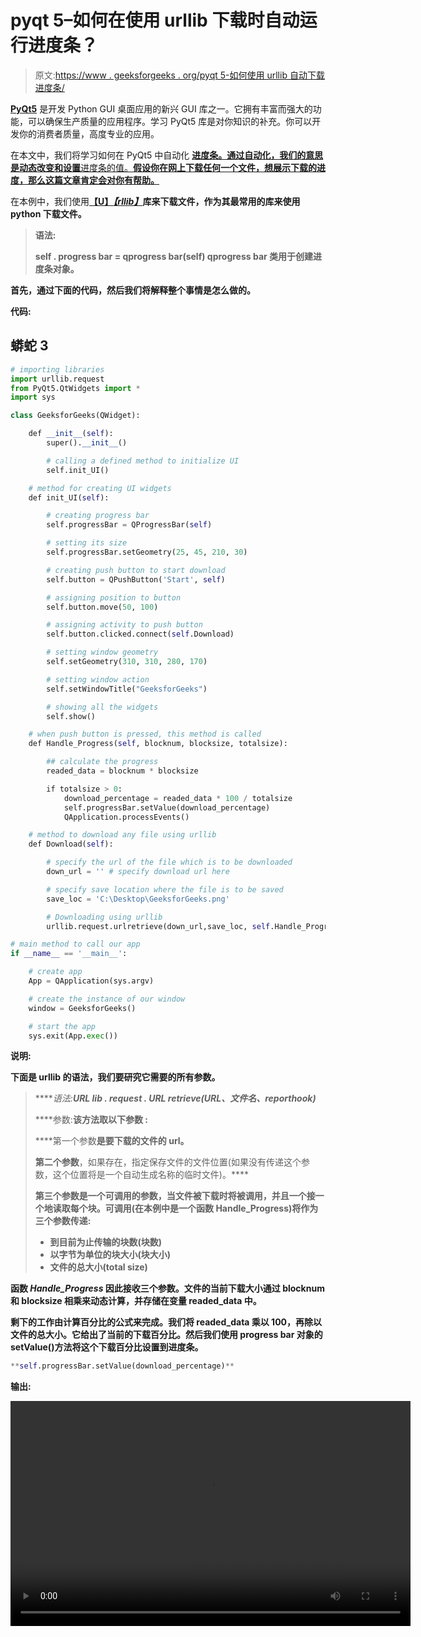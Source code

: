 # pyqt 5–如何在使用 urllib 下载时自动运行进度条？

> 原文:[https://www . geeksforgeeks . org/pyqt 5-如何使用 urllib 自动下载进度条/](https://www.geeksforgeeks.org/pyqt5-how-to-automate-progress-bar-while-downloading-using-urllib/)

[**PyQt5**](https://www.geeksforgeeks.org/python-introduction-to-pyqt5/) 是开发 Python GUI 桌面应用的新兴 GUI 库之一。它拥有丰富而强大的功能，可以确保生产质量的应用程序。学习 PyQt5 库是对你知识的补充。你可以开发你的消费者质量，高度专业的应用。

在本文中，我们将学习如何在 PyQt5 中自动化 [**进度条。通过自动化，我们的意思是动态改变和设置**进度条的值。**假设你在网上下载任何一个文件，想展示下载的进度，那么这篇文章肯定会对你有帮助。**](https://www.geeksforgeeks.org/pyqt5-qprogressbar-how-to-create-progress-bar/)

在本例中，我们使用[**【U】*****【rllib】***](https://www.geeksforgeeks.org/python-urllib-module/)**库来下载文件，作为其最常用的库来使用 python 下载文件。**

> ****语法:****
> 
>  **self . progress bar = qprogress bar(self)
> qprogress bar 类用于创建进度条对象。**

**首先，通过下面的代码，然后我们将解释整个事情是怎么做的。**

****代码:****

## **蟒蛇 3**

```py
# importing libraries
import urllib.request
from PyQt5.QtWidgets import *
import sys

class GeeksforGeeks(QWidget):

    def __init__(self):
        super().__init__()

        # calling a defined method to initialize UI
        self.init_UI()

    # method for creating UI widgets
    def init_UI(self):

        # creating progress bar
        self.progressBar = QProgressBar(self)

        # setting its size
        self.progressBar.setGeometry(25, 45, 210, 30)

        # creating push button to start download
        self.button = QPushButton('Start', self)

        # assigning position to button
        self.button.move(50, 100)

        # assigning activity to push button
        self.button.clicked.connect(self.Download)

        # setting window geometry
        self.setGeometry(310, 310, 280, 170)

        # setting window action
        self.setWindowTitle("GeeksforGeeks")

        # showing all the widgets
        self.show()

    # when push button is pressed, this method is called
    def Handle_Progress(self, blocknum, blocksize, totalsize):

        ## calculate the progress
        readed_data = blocknum * blocksize

        if totalsize > 0:
            download_percentage = readed_data * 100 / totalsize
            self.progressBar.setValue(download_percentage)
            QApplication.processEvents()

    # method to download any file using urllib
    def Download(self):

        # specify the url of the file which is to be downloaded
        down_url = '' # specify download url here

        # specify save location where the file is to be saved
        save_loc = 'C:\Desktop\GeeksforGeeks.png'

        # Downloading using urllib
        urllib.request.urlretrieve(down_url,save_loc, self.Handle_Progress)

# main method to call our app
if __name__ == '__main__':

    # create app
    App = QApplication(sys.argv)

    # create the instance of our window
    window = GeeksforGeeks()

    # start the app
    sys.exit(App.exec())
```

****说明:****

**下面是 **urllib** 的语法，我们要研究它需要的所有参数。**

> *****语法:**URL lib . request . URL retrieve(URL、文件名、reporthook)***
> 
> ****参数:**该方法取以下参数 **:****
> 
> ****第一个参数**是要下载的文件的 url。**
> 
> **第二个参数**，如果存在，指定保存文件的文件位置(如果没有传递这个参数，这个位置将是一个自动生成名称的临时文件)。****
> 
> ******第三个参数**是一个可调用的参数，当文件被下载时将被调用，并且一个接一个地读取每个块。可调用(在本例中是一个函数 Handle_Progress)将作为三个参数传递:****
> 
> *   ****到目前为止传输的块数(块数)****
> *   ****以字节为单位的块大小(块大小)****
> *   ****文件的总大小(total size)****

****函数 *Handle_Progress* 因此接收三个参数。文件的当前下载大小通过 blocknum 和 blocksize 相乘来动态计算，并存储在变量 readed_data 中。****

****剩下的工作由计算百分比的公式来完成。我们将 readed_data 乘以 100，再除以文件的总大小。它给出了当前的下载百分比。然后我们使用 progress bar 对象的 setValue()方法将这个下载百分比设置到进度条。****

```py
**self.progressBar.setValue(download_percentage)**
```

******输出:******

****<video class="wp-video-shortcode" id="video-436716-1" width="640" height="360" preload="metadata" controls=""><source type="video/mp4" src="https://media.geeksforgeeks.org/wp-content/uploads/20200503011612/PyQt5-Progress-Bar-Demonstration.mp4?_=1">[https://media.geeksforgeeks.org/wp-content/uploads/20200503011612/PyQt5-Progress-Bar-Demonstration.mp4](https://media.geeksforgeeks.org/wp-content/uploads/20200503011612/PyQt5-Progress-Bar-Demonstration.mp4)</video>****